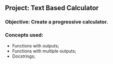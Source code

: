 ## Project: Text Based Calculator

### Objective: Create a progressive calculator.

### Concepts used:

- Functions with outputs;
- Functions with multiple outputs;
- Docstrings;
